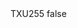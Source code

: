<?xml version="1.0" encoding="UTF-8"?>
<CustomMetadata xmlns="http://soap.sforce.com/2006/04/metadata">
    <label>TXU255</label>
    <protected>false</protected>
</CustomMetadata>
